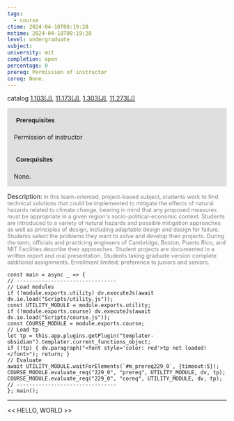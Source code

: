 ```yaml
---
tags:
  - course
ctime: 2024-04-18T00:19:28
mstime: 2024-04-18T00:19:28
level: undergraduate
subject: 
university: mit
completion: open
percentage: 0
prereq: Permission of instructor
coreq: None.
---
```


catalog [1.103[J]](http://student.mit.edu/catalog/m1a.html#1.103), [11.173[J]](http://student.mit.edu/catalog/m11a.html#11.173), [1.303[J]](http://student.mit.edu/catalog/m1b.html#1.303), [11.273[J]](http://student.mit.edu/catalog/m11b.html#11.273)

<span style="display: block; padding: 15px; background-color: rgb(100, 100, 100, 0.2);"><font id="m_prereq229_0" style="display: block; font-family: Arial, sans-serif; font-weight: bold; padding: 5px">Prerequisites</font><br><span id="prereq229_0">Permission of instructor</span></span>
<span style="display: block; padding: 15px; background-color: rgb(100, 100, 100, 0.2);"><font id="m_coreq229_0" style="display: block; font-family: Arial, sans-serif; font-weight: bold; padding: 5px">Corequisites</font><br><span id="coreq229_0">None.</span></span>

<font style="">Description:</font>
<font style="color: grey; font-size: 0.8rem;">In this team-oriented, project-based subject, students work to find technical solutions that could be implemented to mitigate the effects of natural hazards related to climate change, bearing in mind that any proposed measures must be appropriate in a given region's socio-political-economic context. Students are introduced to a variety of natural hazards and possible mitigation approaches as well as principles of design, including adaptable design and design for failure. Students select the problems they want to solve and develop their projects. During the term, officials and practicing engineers of Cambridge, Boston, Puerto Rico, and MIT Facilities describe their approaches. Student projects are documented in a written report and oral presentation. Students taking graduate version complete additional assignments. Enrollment limited; preference to juniors and seniors.</font>

```dataviewjs
const main = async _ => {
// --------------------------------
// Load modules
if (!module.exports.utility) dv.executeJs(await dv.io.load("Scripts/utility.js"));
const UTILITY_MODULE = module.exports.utility;
if (!module.exports.course) dv.executeJs(await dv.io.load("Scripts/course.js"));
const COURSE_MODULE = module.exports.course;
// Load tp
let tp = this.app.plugins.getPlugin("templater-obsidian").templater.current_functions_object;
if (!tp) { dv.paragraph("<font style='color: red'>tp not loaded!</font>"); return; }
// Evaluate
await UTILITY_MODULE.waitForElements(`#m_prereq229_0`, {timeout:5});
COURSE_MODULE.evaluate_req("229_0", "prereq", UTILITY_MODULE, dv, tp);
COURSE_MODULE.evaluate_req("229_0", "coreq", UTILITY_MODULE, dv, tp);
// --------------------------------
}; main();
```

---

<< HELLO, WORLD >>

